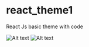 # react_theme1
React Js basic theme with code


![Alt text](https://github.com/nextpagetech/react_theme1/blob/master/home_screen.jpeg "Home Screen")
![Alt text](https://github.com/nextpagetech/react_theme1/blob/master/about_screen.jpeg "About Screen")

